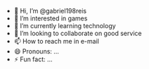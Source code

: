 - 👋 Hi, I’m @gabriel198reis
- 👀 I’m interested in games
- 🌱 I’m currently learning technology
- 💞️ I’m looking to collaborate on good service
- 📫 How to reach me in e-mail
- 😄 Pronouns: ...
- ⚡ Fun fact: ...

<!---
gabriel198reis/gabriel198reis is a ✨ special ✨ repository because its `README.md` (this file) appears on your GitHub profile.
You can click the Preview link to take a look at your changes.
--->
